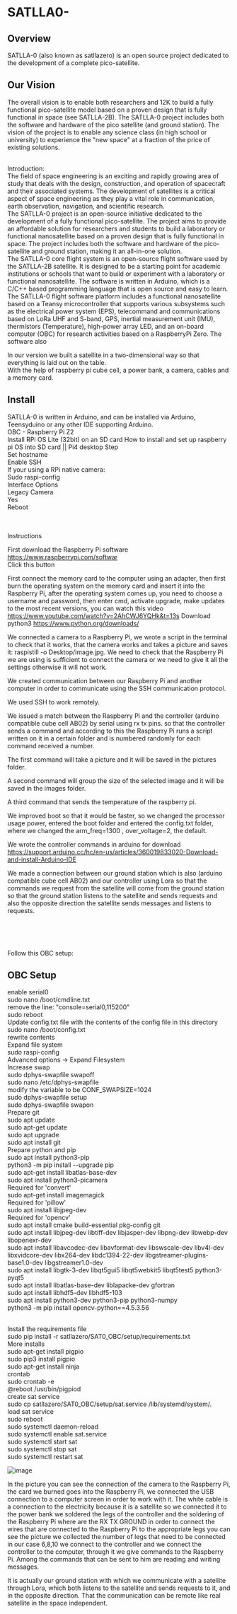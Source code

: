 # SATLLA0-

## Overview
SATLLA-0 (also known as satllazero) is an open source project dedicated to the development of a complete pico-satellite.<br>

## Our Vision
The overall vision is to enable both researchers and 12K to build a fully functional pico-satellite model based on a proven design that is fully functional in space (see SATLLA-2B). The SATLLA-0 project includes both the software and hardware of the pico satellite (and ground station). The vision of the project is to enable any science class (in high school or university) to experience the "new space" at a fraction of the price of existing solutions.<br><br>

Introduction: <br>
The field of space engineering is an exciting and rapidly growing area of study that deals with the design, construction, and operation of spacecraft and their associated systems. The development of satellites is a critical aspect of space engineering as they play a vital role in communication, earth observation, navigation, and scientific research. <br>
The SATLLA-0 project is an open-source initiative dedicated to the development of a fully functional pico-satellite. The project aims to provide an affordable solution for researchers and students to build a laboratory or functional nanosatellite based on a proven design that is fully functional in space. The project includes both the software and hardware of the pico-satellite and ground station, making it an all-in-one solution.<br>
The SATLLA-0 core flight system is an open-source flight software used by the SATLLA-2B satellite. It is designed to be a starting point for academic institutions or schools that want to build or experiment with a laboratory or functional nanosatellite. The software is written in Arduino, which is a C/C++ based programming language that is open source and easy to learn.<br>
The SATLLA-0 flight software platform includes a functional nanosatellite based on a Teansy microcontroller that supports various subsystems such as the electrical power system (EPS), telecommand and communications based on LoRa UHF and S-band, GPS, inertial measurement unit (IMU), thermistors (Temperature), high-power array LED, and an on-board computer (OBC) for research activities based on a RaspberryPi Zero. The software also<br>

In our version we built a satellite in a two-dimensional way so that everything is laid out on the table. <br>
With the help of raspberry pi cube cell, a power bank, a camera, cables and a memory card. <br>

## Install
SATLLA-0 is written in Arduino, and can be installed via Arduino, Teensyduino or any other IDE supporting Arduino.<br>
OBC - Raspberry Pi Z2 <br>
Install RPi OS Lite (32bit) on an SD card How to install and set up raspberry pi OS into SD card  || Pi4 desktop Step <br>
Set hostname<br>
Enable SSH<br>
If your using a RPi native camera:<br>
Sudo raspi-config<br>
Interface Options<br>
Legacy Camera<br>
Yes<br>
Reboot<br><br><br>


Instructions<br>

First download the Raspberry Pi software  https://www.raspberrypi.com/softwar <br>
Click this button    <br>

First connect the memory card to the computer using an adapter, then first burn the operating system on the memory card and insert it into the Raspberry Pi, after the operating system comes up, you need to choose a username and password, then enter cmd, activate upgrade, make updates to the most recent versions, you can watch this video
 https://www.youtube.com/watch?v=2AhCWJ6YQHk&t=13s
Download python3 https://www.python.org/downloads/<br>

We connected a camera to a Raspberry Pi, we wrote a script in the terminal to check that it works, that the camera works and takes a picture and saves it:  raspistill -o Desktop/image.jpg.
We need to check that the Raspberry Pi we are using is sufficient to connect the camera or we need to give it all the settings otherwise it will not work.<br>

We created communication between our Raspberry Pi and another computer in order to communicate using the SSH communication protocol.<br>

We used SSH to work remotely.<br>

We issued a match between the Raspberry Pi and the controller (arduino compatible cube cell AB02) by serial using rx tx pins. so that the controller sends a command and according to this the Raspberry Pi runs a script written on it in a certain folder and is numbered randomly for each command received a number.<br>

The first command will take a picture and it will be saved in the pictures folder.<br>

A second command will group the size of the selected image and it will be saved in the images folder.<br>

A third command that sends the temperature of the raspberry pi.<br>

We improved boot so that it would be faster, so we changed the processor usage power, entered the boot folder and entered the config.txt folder, where we changed the arm_freq=1300 , over_voltage=2, the default.<br>


 We wrote the controller commands in arduino for download
https://support.arduino.cc/hc/en-us/articles/360019833020-Download-and-install-Arduino-IDE <br>



We made a connection between our ground station which is also (arduino compatible cube cell AB02) and our controller using Lora so that the commands we request from the satellite will come from the ground station so that the ground station listens to the satellite and sends requests and also the opposite direction the satellite sends messages and listens to requests.<br>

<br><br><br>



Follow this OBC setup:<br>
## OBC Setup
enable serial0<br>
sudo nano /boot/cmdline.txt<br>
remove the line: "console=serial0,115200"<br>
sudo reboot<br>
Update config.txt file with the contents of the config file in this directory<br>
sudo nano /boot/config.txt<br>
rewrite contents<br>
Expand file system<br>
sudo raspi-config<br>
Advanced options -> Expand Filesystem<br>
Increase swap<br>
sudo dphys-swapfile swapoff<br>
sudo nano /etc/dphys-swapfile<br>
modify the variable to be CONF_SWAPSIZE=1024<br>
sudo dphys-swapfile setup<br>
sudo dphys-swapfile swapon<br>
Prepare git<br>
sudo apt update<br>
sudo apt-get update<br>
sudo apt upgrade<br>
sudo apt install git<br>
Prepare python and pip<br>
sudo apt install python3-pip<br>
python3 -m pip install --upgrade pip<br>
sudo apt-get install libatlas-base-dev<br>
sudo apt install python3-picamera<br>
Required for 'convert'<br>
sudo apt-get install imagemagick<br>
Required for 'pillow'<br>
sudo apt install libjpeg-dev<br>
Required for 'opencv'<br>
sudo apt install cmake build-essential pkg-config git<br>
sudo apt install libjpeg-dev libtiff-dev libjasper-dev libpng-dev libwebp-dev libopenexr-dev<br>
sudo apt install libavcodec-dev libavformat-dev libswscale-dev libv4l-dev libxvidcore-dev libx264-dev libdc1394-22-dev libgstreamer-plugins-base1.0-dev libgstreamer1.0-dev<br>
sudo apt install libgtk-3-dev libqt5gui5 libqt5webkit5 libqt5test5 python3-pyqt5<br>
sudo apt install libatlas-base-dev liblapacke-dev gfortran<br>
sudo apt install libhdf5-dev libhdf5-103<br>
sudo apt install python3-dev python3-pip python3-numpy<br>
python3 -m pip install opencv-python==4.5.3.56<br><br>


Install the requirements file<br>
sudo pip install -r satllazero/SAT0_OBC/setup/requirements.txt<br>
More installs<br>
sudo apt-get install pigpio<br>
sudo pip3 install pigpio<br>
sudo apt-get install ninja<br>
crontab<br>
sudo crontab -e<br>
@reboot /usr/bin/pigpiod<br>
create sat service<br>
sudo cp satllazero/SAT0_OBC/setup/sat.service /lib/systemd/system/.<br>
load sat service<br>
sudo reboot<br>
sudo systemctl daemon-reload<br>
sudo systemctl enable sat.service<br>
sudo systemctl start sat<br>
sudo systemctl stop sat<br>
sudo systemctl restart sat<br>











![image](https://github.com/shaimoo/SATLLA0-/assets/92544909/bb0d14f9-68fb-4c29-9870-fc5780701c1d)<br>





In the picture you can see the connection of the camera to the Raspberry Pi, the card we burned goes into the Raspberry Pi, we connected the USB connection to a computer screen in order to work with it. The white cable is a connection to the electricity because it is a satellite so we connected it to the power bank we soldered the legs of the controller and the soldering of the Raspberry Pi where are the RX TX GROUND in order to connect the wires that are connected to the Raspberry Pi to the appropriate legs you can see the picture we collected the number of legs that need to be connected in our case 6,8,10 we connect to the controller and we connect the controller to the computer, through it we give commands to the Raspberry Pi. Among the commands that can be sent to him are reading and writing messages.







 


It is actually our ground station with which we communicate with a satellite through Lora, which both listens to the satellite and sends requests to it, and in the opposite direction. That the communication can be remote like real satellite in the space independent.


